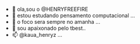 - 👋 ola,sou o @HENRYFREEFIRE
- 👀 estou estudando pensamento computacional ...
- 🌱 o foco sera sempre no amanha ...
- 💞️ sou apaixonado pelo tbest..
- 📫 @kaua_henryz ...

<!---
HENRYFREEFIRE/HENRYFREEFIRE is a ✨ special ✨ repository because its `README.md` (this file) appears on your GitHub profile.
You can click the Preview link to take a look at your changes.
--->
